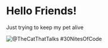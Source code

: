 # Hello Friends!

Just trying to keep my pet alive

  ![@TheCatThatTalks #30NitesOfCode](https://www.codedex.io/api/petStatus?user=TheCatThatTalks)
